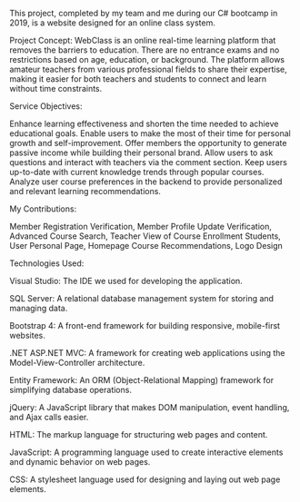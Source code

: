 This project, completed by my team and me during our C# bootcamp in 2019, is a website designed for an online class system.

Project Concept:
WebClass is an online real-time learning platform that removes the barriers to education. There are no entrance exams and no restrictions based on age, education, or background. The platform allows amateur teachers from various professional fields to share their expertise, making it easier for both teachers and students to connect and learn without time constraints.

Service Objectives:

Enhance learning effectiveness and shorten the time needed to achieve educational goals.
Enable users to make the most of their time for personal growth and self-improvement.
Offer members the opportunity to generate passive income while building their personal brand.
Allow users to ask questions and interact with teachers via the comment section.
Keep users up-to-date with current knowledge trends through popular courses.
Analyze user course preferences in the backend to provide personalized and relevant learning recommendations.

My Contributions:

Member Registration Verification, Member Profile Update Verification, Advanced Course Search, Teacher View of Course Enrollment Students, User Personal Page, Homepage Course Recommendations, Logo Design

Technologies Used:

Visual Studio: The IDE we used for developing the application.

SQL Server: A relational database management system for storing and managing data.

Bootstrap 4: A front-end framework for building responsive, mobile-first websites.

.NET ASP.NET MVC: A framework for creating web applications using the Model-View-Controller architecture.

Entity Framework: An ORM (Object-Relational Mapping) framework for simplifying database operations.

jQuery: A JavaScript library that makes DOM manipulation, event handling, and Ajax calls easier.

HTML: The markup language for structuring web pages and content.

JavaScript: A programming language used to create interactive elements and dynamic behavior on web pages.

CSS: A stylesheet language used for designing and laying out web page elements.
